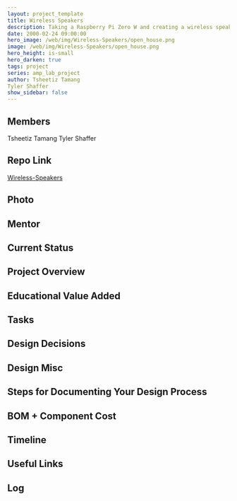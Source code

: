 ```yaml
---
layout: project_template
title: Wireless Speakers
description: Taking a Raspberry Pi Zero W and creating a wireless speaker. Once the speaker has been implemented, use AlexaPi to take commands. With the speaker, give AlexaPi a command (song request) and it will be outputted to the speaker. 
date: 2000-02-24 09:00:00
hero_image: /web/img/Wireless-Speakers/open_house.png
image: /web/img/Wireless-Speakers/open_house.png
hero_height: is-small
hero_darken: true
tags: project
series: amp_lab_project
author: Tsheetiz Tamang
Tyler Shaffer
show_sidebar: false
---
```




## Members
Tsheetiz Tamang
Tyler Shaffer

## Repo Link
<a class="button is-link" href="https://github.com/Amp-Lab-at-VT/Wireless-Speakers" >Wireless-Speakers</a>

## Photo

## Mentor

## Current Status

## Project Overview


## Educational Value Added


## Tasks

## Design Decisions

## Design Misc

## Steps for Documenting Your Design Process

## BOM + Component Cost

## Timeline

## Useful Links

## Log
            